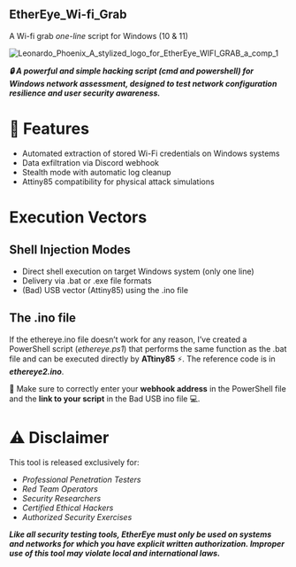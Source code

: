 ## EtherEye_Wi-fi_Grab
A Wi-fi grab *one-line* script for Windows (10 &amp; 11)

![Leonardo_Phoenix_A_stylized_logo_for_EtherEye_WIFI_GRAB_a_comp_1](https://github.com/user-attachments/assets/953fa6e8-6306-40e4-a4fa-8bb71bd032ec)

***🔒 A powerful and simple hacking script (cmd and powershell) for Windows network assessment, designed to test network configuration resilience and user security awareness.***

# 🎯 Features
- Automated extraction of stored Wi-Fi credentials on Windows systems
- Data exfiltration via Discord webhook 
- Stealth mode with automatic log cleanup
- Attiny85 compatibility for physical attack simulations

# Execution Vectors
## Shell Injection Modes

- Direct shell execution on target Windows system (only one line)
- Delivery via .bat or .exe file formats
- (Bad) USB vector (Attiny85) using the .ino file

## The .ino file

If the ethereye.ino file doesn’t work for any reason, I’ve created a PowerShell script (*ethereye.ps1*) that performs the same function as the .bat file and can be executed directly by **ATtiny85** ⚡. The reference code is in ***ethereye2.ino***.

🔧 Make sure to correctly enter your **webhook address** in the PowerShell file and the **link to your script** in the Bad USB ino file 💻.

# ⚠️ Disclaimer
This tool is released exclusively for:

- *Professional Penetration Testers*
- *Red Team Operators*
- *Security Researchers*
- *Certified Ethical Hackers*
- *Authorized Security Exercises*

***Like all security testing tools, EtherEye must only be used on systems and networks for which you have explicit written authorization. Improper use of this tool may violate local and international laws.***
